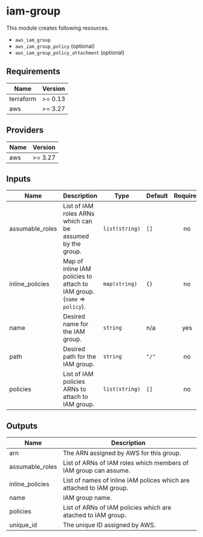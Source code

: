 # iam-group

This module creates following resources.

- `aws_iam_group`
- `aws_iam_group_policy` (optional)
- `aws_iam_group_policy_attachment` (optional)

<!-- BEGINNING OF PRE-COMMIT-TERRAFORM DOCS HOOK -->
## Requirements

| Name | Version |
|------|---------|
| terraform | >= 0.13 |
| aws | >= 3.27 |

## Providers

| Name | Version |
|------|---------|
| aws | >= 3.27 |

## Inputs

| Name | Description | Type | Default | Required |
|------|-------------|------|---------|:--------:|
| assumable\_roles | List of IAM roles ARNs which can be assumed by the group. | `list(string)` | `[]` | no |
| inline\_policies | Map of inline IAM policies to attach to IAM group. (`name` => `policy`). | `map(string)` | `{}` | no |
| name | Desired name for the IAM group. | `string` | n/a | yes |
| path | Desired path for the IAM group. | `string` | `"/"` | no |
| policies | List of IAM policies ARNs to attach to IAM group. | `list(string)` | `[]` | no |

## Outputs

| Name | Description |
|------|-------------|
| arn | The ARN assigned by AWS for this group. |
| assumable\_roles | List of ARNs of IAM roles which members of IAM group can assume. |
| inline\_policies | List of names of inline IAM polices which are attached to IAM group. |
| name | IAM group name. |
| policies | List of ARNs of IAM policies which are atached to IAM group. |
| unique\_id | The unique ID assigned by AWS. |

<!-- END OF PRE-COMMIT-TERRAFORM DOCS HOOK -->
